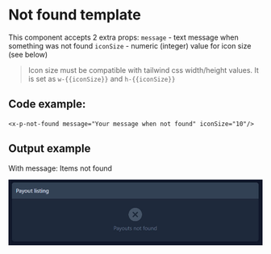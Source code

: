 # Not found template

This component accepts 2 extra props:
`message` - text message when something was not found
`iconSize` - numeric (integer) value for icon size (see below)

> Icon size must be compatible with tailwind css width/height values. It is set as `w-{{iconSize}}` and `h-{{iconSize}}`

## Code example:
```
<x-p-not-found message="Your message when not found" iconSize="10"/>
```

## Output example

With message: Items not found

![Not found example](images/not-found.jpg)

